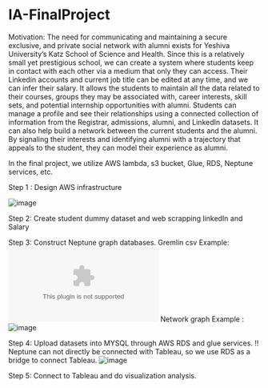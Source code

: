 # IA-FinalProject

Motivation:
The need for communicating and maintaining a secure exclusive, and private social network with alumni exists for Yeshiva University’s Katz School of Science and Health. Since this is a relatively small yet prestigious school, we can create a system where students keep in contact with each other via a medium that only they can access. Their Linkedin accounts and current job title can be edited at any time, and we can infer their salary. It allows the students to maintain all the data related to their courses, groups they may be associated with, career interests, skill sets, and potential internship opportunities with alumni. Students can manage a profile and see their relationships using a connected collection of information from the Registrar, admissions, alumni, and LinkedIn datasets. It can also help build a network between the current students and the alumni. By signaling their interests and identifying alumni with a trajectory that appeals to the student, they can model their experience as alumni. 

In the final project, we utilize AWS lambda, s3 bucket, Glue, RDS, Neptune services, etc. 

Step 1 : Design AWS infrastructure

![image](https://github.com/sczhou0705/IA-FinalProject-YUconnect/blob/main/image/diagram_updated.png)

Step 2: Create student dummy dataset and web scrapping linkedIn and Salary

Step 3: Construct Neptune graph databases.
Gremlin csv Example: ![image](https://github.com/sczhou0705/IA-FinalProject-YUconnect/blob/main/Neptune/Gremlin%20csv/node%20(final-version).csv)
Network graph Example : 
![image](https://github.com/sczhou0705/IA-FinalProject-YUconnect/blob/main/image/network%20graph%20sample.png)

Step 4: Upload datasets into MYSQL through AWS RDS and glue services.
!! Neptune can not directly be connected with Tableau, so we use RDS as a bridge to connect Tableau.
![image](https://github.com/sczhou0705/IA-FinalProject-YUconnect/blob/main/image/schema.png)

Step 5: Connect to Tableau and do visualization analysis.




